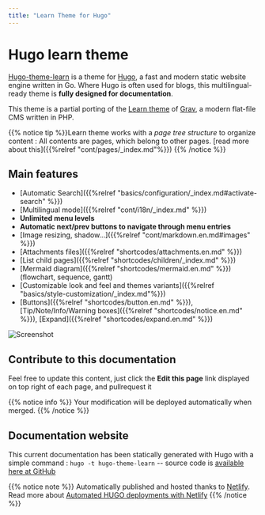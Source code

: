 ```yaml
---
title: "Learn Theme for Hugo"
---
```


# Hugo learn theme

[Hugo-theme-learn](http://github.com/matcornic/hugo-theme-learn) is a theme for [Hugo](https://gohugo.io/), a fast and modern static website engine written in Go. Where Hugo is often used for blogs, this multilingual-ready theme is **fully designed for documentation**.

This theme is a partial porting of the [Learn theme](http://learn.getgrav.org/) of [Grav](https://getgrav.org/), a modern flat-file CMS written in PHP.

{{% notice tip %}}Learn theme works with a _page tree structure_ to organize content : All contents are pages, which belong to other pages. [read more about this]({{%relref "cont/pages/_index.md"%}})
{{% /notice %}}

## Main features

- [Automatic Search]({{%relref "basics/configuration/_index.md#activate-search" %}})
- [Multilingual mode]({{%relref "cont/i18n/_index.md" %}})
- **Unlimited menu levels**
- **Automatic next/prev buttons to navigate through menu entries**
- [Image resizing, shadow...]({{%relref "cont/markdown.en.md#images" %}})
- [Attachments files]({{%relref "shortcodes/attachments.en.md" %}})
- [List child pages]({{%relref "shortcodes/children/_index.md" %}})
- [Mermaid diagram]({{%relref "shortcodes/mermaid.en.md" %}}) (flowchart, sequence, gantt)
- [Customizable look and feel and themes variants]({{%relref "basics/style-customization/_index.md"%}})
- [Buttons]({{%relref "shortcodes/button.en.md" %}}), [Tip/Note/Info/Warning boxes]({{%relref "shortcodes/notice.en.md" %}}), [Expand]({{%relref "shortcodes/expand.en.md" %}})

![Screenshot](https://github.com/karstenmueller/example-hugo-docs//raw/master/images/screenshot.png?width=40pc&classes=shadow)

## Contribute to this documentation

Feel free to update this content, just click the **Edit this page** link displayed on top right of each page, and pullrequest it

{{% notice info %}}
Your modification will be deployed automatically when merged.
{{% /notice %}}

## Documentation website

This current documentation has been statically generated with Hugo with a simple command : `hugo -t hugo-theme-learn` -- source code is [available here at GitHub](https://github.com/karstenmueller/example-hugo-docs/)

{{% notice note %}}
Automatically published and hosted thanks to [Netlify](https://www.netlify.com/). Read more about [Automated HUGO deployments with Netlify](https://www.netlify.com/blog/2015/07/30/hosting-hugo-on-netlifyinsanely-fast-deploys/)
{{% /notice %}}
